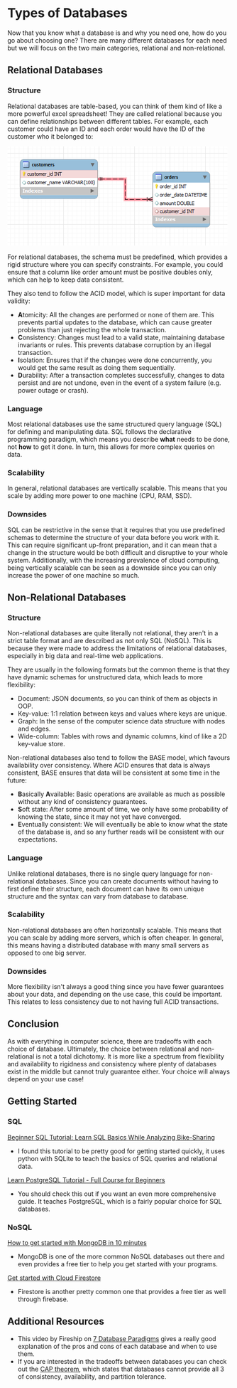 # Types of Databases

Now that you know what a database is and why you need one, how do you go about choosing one? There are many different databases for each need but we will focus on the two main categories, relational and non-relational.

## Relational Databases

### Structure

Relational databases are table-based, you can think of them kind of like a more powerful excel spreadsheet! They are called relational because you can define relationships between different tables. For example, each customer could have an ID and each order would have the ID of the customer who it belonged to:

![Example of database relations](/images/db-relations.png)

For relational databases, the schema must be predefined, which provides a rigid structure where you can specify constraints. For example, you could ensure that a column like order amount must be positive doubles only, which can help to keep data consistent.

They also tend to follow the ACID model, which is super important for data validity:

* **A**tomicity: All the changes are performed or none of them are. This prevents partial updates to the database, which can cause greater problems than just rejecting the whole transaction.
* **C**onsistency: Changes must lead to a valid state, maintaining database invariants or rules. This prevents database corruption by an illegal transaction.
* **I**solation: Ensures that if the changes were done concurrently, you would get the same result as doing them sequentially.
* **D**urability: After a transaction completes successfully, changes to data persist and are not undone, even in the event of a system failure (e.g. power outage or crash).

### Language

Most relational databases use the same structured query language (SQL) for defining and manipulating data. SQL follows the declarative programming paradigm, which means you describe **what** needs to be done, not **how** to get it done. In turn, this allows for more complex queries on data.

### Scalability

In general, relational databases are vertically scalable. This means that you scale by adding more power to one machine (CPU, RAM, SSD).

### Downsides

SQL can be restrictive in the sense that it requires that you use predefined schemas to determine the structure of your data before you work with it. This can require significant up-front preparation, and it can mean that a change in the structure would be both difficult and disruptive to your whole system. Additionally, with the increasing prevalence of cloud computing, being vertically scalable can be seen as a downside since you can only increase the power of one machine so much.

## Non-Relational Databases

### Structure

Non-relational databases are quite literally not relational, they aren't in a strict table format and are described as not only SQL (NoSQL). This is because they were made to address the limitations of relational databases, especially in big data and real-time web applications.

They are usually in the following formats but the common theme is that they have dynamic schemas for unstructured data, which leads to more flexibility:

* Document: JSON documents, so you can think of them as objects in OOP.
* Key-value: 1:1 relation between keys and values where keys are unique.
* Graph: In the sense of the computer science data structure with nodes and edges.
* Wide-column: Tables with rows and dynamic columns, kind of like a 2D key-value store.

Non-relational databases also tend to follow the BASE model, which favours availability over consistency. Where ACID ensures that data is always consistent, BASE ensures that data will be consistent at some time in the future:

* **B**asically **A**vailable: Basic operations are available as much as possible without any kind of consistency guarantees.
* **S**oft state: After some amount of time, we only have some probability of knowing the state, since it may not yet have converged.
* **E**ventually consistent: We will eventually be able to know what the state of the database is, and so any further reads will be consistent with our expectations.

### Language

Unlike relational databases, there is no single query language for non-relational databases. Since you can create documents without having to first define their structure, each document can have its own unique structure and the syntax can vary from database to database.

### Scalability

Non-relational databases are often horizontally scalable. This means that you can scale by adding more servers, which is often cheaper. In general, this means having a distributed database with many small servers as opposed to one big server.

### Downsides

More flexibility isn't always a good thing since you have fewer guarantees about your data, and depending on the use case, this could be important. This relates to less consistency due to not having full ACID transactions.

## Conclusion

As with everything in computer science, there are tradeoffs with each choice of database. Ultimately, the choice between relational and non-relational is not a total dichotomy. It is more like a spectrum from flexibility and availability to rigidness and consistency where plenty of databases exist in the middle but cannot truly guarantee either. Your choice will always depend on your use case!

## Getting Started

### SQL

[Beginner SQL Tutorial: Learn SQL Basics While Analyzing Bike-Sharing](https://www.dataquest.io/blog/sql-basics/)

* I found this tutorial to be pretty good for getting started quickly, it uses python with SQLite to teach the basics of SQL queries and relational data.

[Learn PostgreSQL Tutorial - Full Course for Beginners](https://www.youtube.com/watch?v=qw--VYLpxG4)

* You should check this out if you want an even more comprehensive guide. It teaches PostgreSQL, which is a fairly popular choice for SQL databases.

### NoSQL

[How to get started with MongoDB in 10 minutes](https://www.freecodecamp.org/news/learn-mongodb-a4ce205e7739/)

* MongoDB is one of the more common NoSQL databases out there and even provides a free tier to help you get started with your programs.

[Get started with Cloud Firestore](https://firebase.google.com/docs/firestore/quickstart)

* Firestore is another pretty common one that provides a free tier as well through firebase.

## Additional Resources

* This video by Fireship on [7 Database Paradigms](https://www.youtube.com/watch?v=W2Z7fbCLSTw) gives a really good explanation of the pros and cons of each database and when to use them.
* If you are interested in the tradeoffs between databases you can check out the [CAP theorem](https://en.wikipedia.org/wiki/CAP_theorem), which states that databases cannot provide all 3 of consistency, availability, and partition tolerance.

